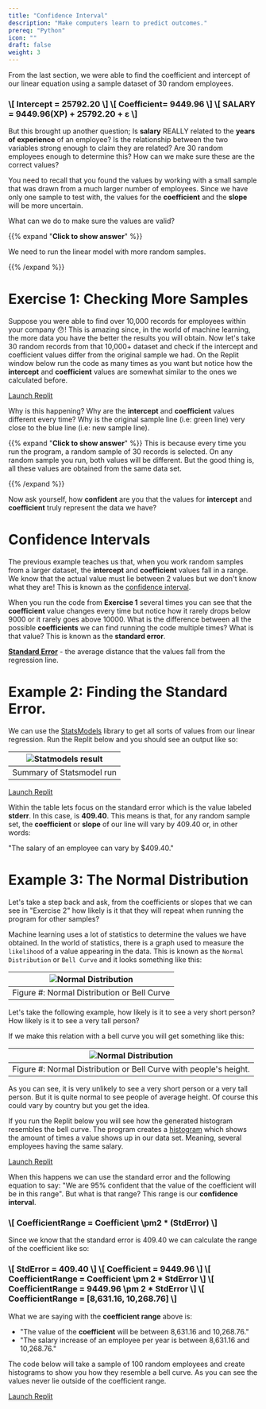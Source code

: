 ```yaml
---
title: "Confidence Interval"
description: "Make computers learn to predict outcomes."
prereq: "Python"
icon: ""
draft: false
weight: 3
---
```


From the last section, we were able to find the coefficient and intercept of our linear equation using a sample dataset of 30 random employees.

<h3>
\[
    Intercept = 25792.20
\]
\[
    Coefficient= 9449.96
\]
\[
    SALARY = 9449.96(XP) + 25792.20 + ε
\]
</h3>

But this brought up another question; Is **salary** REALLY related to the **years of experience** of an employee? Is the relationship between the two variables strong enough to claim they are related? Are 30 random employees enough to determine this? How can we make sure these are the correct values?

You need to recall that you found the values by working with a small sample that was drawn from a much larger number of employees. Since we have only one sample to test with, the values for the **coefficient** and the **slope** will be more uncertain. 

What can we do to make sure the values are valid?

{{% expand "**Click to show answer**" %}}

We need to run the linear model with more random samples.

{{% /expand %}}

# Exercise 1: Checking More Samples

Suppose you were able to find over 10,000 records for employees within your company 😯! This is amazing since, in the world of machine learning, the more data you have the better the results you will obtain. Now let's take 30 random records from that 10,000+ dataset and check if the intercept and coefficient values differ from the original sample we had. On the Replit window below run the code as many times as you want but notice how the **intercept** and **coefficient** values are somewhat similar to the ones we calculated before. 

<a class="my-2 mx-4 btn btn-info" href="https://replit.com/@nuevofoundation/LinearRegression-ConsoleApp#src/03-e1.py" target="_blank">Launch Replit</a>

Why is this happening? Why are the **intercept** and **coefficient** values different every time? Why is the original sample line (i.e: green line) very close to the blue line (i.e: new sample line).

{{% expand "**Click to show answer**" %}} 
This is because every time you run the program, a random sample of 30 records is selected. On any random sample you run, both values will be different. But the good thing is, all these values are obtained from the same data set.

{{% /expand %}}

Now ask yourself, how **confident** are you that the values for **intercept** and **coefficient** truly represent the data we have?

# Confidence Intervals

The previous example teaches us that, when you work random samples from a larger dataset, the **intercept** and **coefficient** values fall in a range. We know that the actual value must lie between 2 values but we don't know what they are! This is known as the [confidence interval](https://www.geeksforgeeks.org/confidence-intervals-for-machine-learning/).

When you run the code from **Exercise 1** several times you can see that the **coefficient** value changes every time but notice how it rarely drops below 9000 or it rarely goes above 10000. What is the difference between all the possible **coefficients** we can find running the code multiple times? What is that value? This is known as the **standard error**.

**[Standard Error](https://www.statology.org/standard-error-regression/)** - the average distance that the values fall from the regression line.

# Example 2: Finding the Standard Error.

We can use the [StatsModels](https://www.statsmodels.org/stable/index.html) library to get all sorts of values from our linear regression. Run the Replit below and you should see an output like so:

|![Statmodels result](../resources/finding_stderror.png)|
|:--:|
|Summary of Statsmodel run|

<a class="my-2 mx-4 btn btn-info" href="https://replit.com/@nuevofoundation/LinearRegression-ConsoleApp#src/03-e2.py" target="_blank">Launch Replit</a>

Within the table lets focus on the standard error which is the value labeled **stderr**. In this case, is **409.40**. This means is that, for any random sample set, the **coefficient** or **slope** of our line will vary by 409.40 or, in other words:

"The salary of an employee can vary by $409.40."

# Example 3: The Normal Distribution

Let's take a step back and ask, from the coefficients or slopes that we can see in "Exercise 2" how likely is it that they will repeat when running the program for other samples?

Machine learning uses a lot of statistics to determine the values we have obtained. In the world of statistics, there is a graph used to measure the `likelihood` of a value appearing in the data. This is known as the `Normal Distribution` or `Bell Curve` and it looks something like this:

|![Normal Distribution](../resources/normal_distribution.png)|
|:--:|
|Figure #: Normal Distribution or Bell Curve|

Let's take the following example, how likely is it to see a very short person? How likely is it to see a very tall person?

If we make this relation with a bell curve you will get something like this:

|![Normal Distribution](../resources/normal_distribution_height.png)|
|:--:|
|Figure #: Normal Distribution or Bell Curve with people's height.|

As you can see, it is very unlikely to see a very short person or a very tall person. But it is quite normal to see people of average height. Of course this could vary by country but you get the idea.

If you run the Replit below you will see how the generated histogram resembles the bell curve. The program creates a [histogram](https://corporatefinanceinstitute.com/resources/excel/histogram/) which shows the amount of times a value shows up in our data set. Meaning, several employees having the same salary.

<a class="my-2 mx-4 btn btn-info" href="https://replit.com/@nuevofoundation/LinearRegression-ConsoleApp#src/03-e3.py" target="_blank">Launch Replit</a>

When this happens we can use the standard error and the following equation to say: "We are 95% confident that the value of the coefficient will be in this range". But what is that range? This range is our **confidence interval**.

<h3>
\[
    CoefficientRange = Coefficient \pm2 * (StdError)
\]
</h3>

Since we know that the standard error is 409.40 we can calculate the range of the coefficient like so:

<h3>
\[
    StdError = 409.40
\]
\[
    Coefficient = 9449.96
\]
\[
    CoefficientRange = Coefficient \pm 2 * StdError
\]
\[
    CoefficientRange = 9449.96 \pm 2 * StdError
\]
\[
    CoefficientRange = [8,631.16, 10,268.76]
\]
</h3>

What we are saying with the **coefficient range** above is:

- "The value of the **coefficient** will be between 8,631.16 and 10,268.76."
- "The salary increase of an employee per year is between 8,631.16 and 10,268.76."

The code below will take a sample of 100 random employees and create histograms to show you how they resemble a bell curve. As you can see the values never lie outside of the coefficient range.

<a class="my-2 mx-4 btn btn-info" href="https://replit.com/@nuevofoundation/LinearRegression-ConsoleApp#src/03-e3.py" target="_blank">Launch Replit</a>
